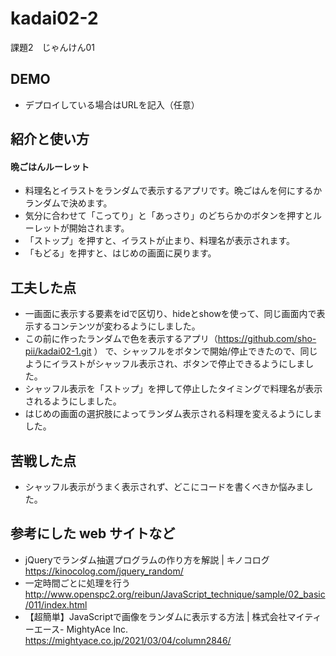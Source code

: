 # kadai02-2
課題2　じゃんけん01

## DEMO

  - デプロイしている場合はURLを記入（任意）

## 紹介と使い方

  #### 晩ごはんルーレット
  - 料理名とイラストをランダムで表示するアプリです。晩ごはんを何にするかランダムで決めます。
  - 気分に合わせて「こってり」と「あっさり」のどちらかのボタンを押すとルーレットが開始されます。
  - 「ストップ」を押すと、イラストが止まり、料理名が表示されます。
  - 「もどる」を押すと、はじめの画面に戻ります。

## 工夫した点

  - 一画面に表示する要素をidで区切り、hideとshowを使って、同じ画面内で表示するコンテンツが変わるようにしました。
  - この前に作ったランダムで色を表示するアプリ（https://github.com/sho-pii/kadai02-1.git ）
  で、シャッフルをボタンで開始/停止できたので、同じようにイラストがシャッフル表示され、ボタンで停止できるようにしました。
  - シャッフル表示を「ストップ」を押して停止したタイミングで料理名が表示されるようにしました。
  - はじめの画面の選択肢によってランダム表示される料理を変えるようにしました。

## 苦戦した点

  - シャッフル表示がうまく表示されず、どこにコードを書くべきか悩みました。

## 参考にした web サイトなど

  - jQueryでランダム抽選プログラムの作り方を解説 | キノコログ　https://kinocolog.com/jquery_random/
  - 一定時間ごとに処理を行う　http://www.openspc2.org/reibun/JavaScript_technique/sample/02_basic/011/index.html
  - 【超簡単】JavaScriptで画像をランダムに表示する方法 | 株式会社マイティーエース- MightyAce Inc. https://mightyace.co.jp/2021/03/04/column2846/
